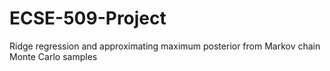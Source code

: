 # ECSE-509-Project
Ridge regression and approximating maximum posterior from Markov chain Monte Carlo samples
